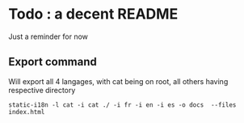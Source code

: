 # Todo : a decent README

Just a reminder for now


## Export command

Will export all 4 langages, with cat being on root, all others having respective directory

```
static-i18n -l cat -i cat ./ -i fr -i en -i es -o docs  --files index.html

```